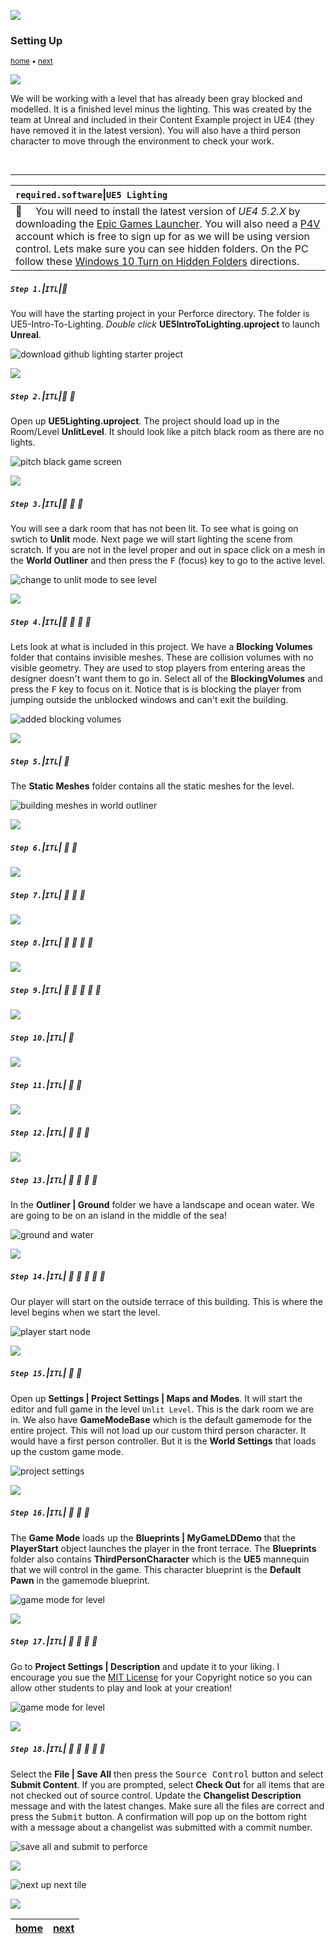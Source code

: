 ![](../images/line3.png)

### Setting Up

<sub>[home](../README.md#user-content-ue5-lighting) • [next](../directional/README.md#user-content-directional-light--exposure)</sub>

![](../images/line3.png)

We will be working with a level that has already been gray blocked and modelled. It is a finished level minus the lighting. This was created by the team at Unreal and included in their Content Example project in UE4 (they have removed it in the latest version). You will also have a third person character to move through the environment to check your work.

<br>

---

| `required.software`\|`UE5 Lighting`| 
| :--- |
| :floppy_disk: &nbsp; &nbsp; You will need to install the latest version of _UE4 5.2.X_ by downloading the [Epic Games Launcher](https://www.epicgames.com/store/en-US/download). You will also need a [P4V](https://www.perforce.com/downloads/helix-visual-client-p4v) account which is free to sign up for as we will be using version control. Lets make sure you can see hidden folders. On the PC follow these [Windows 10 Turn on Hidden Folders](https://support.microsoft.com/en-us/help/4028316/windows-view-hidden-files-and-folders-in-windows-10) directions.

##### `Step 1.`\|`ITL`|:small_blue_diamond:

You will have the starting project in your Perforce directory.  The folder is UE5-Intro-To-Lighting.  *Double click* **UE5IntroToLighting.uproject** to launch **Unreal**.

![download github lighting starter project](images/downloadZip.png)

![](../images/line2.png)

##### `Step 2.`\|`ITL`|:small_blue_diamond: :small_blue_diamond: 


Open up **UE5Lighting.uproject**. The project should load up in the Room/Level **UnlitLevel**. It should look like a pitch black room as there are no lights. 

![pitch black game screen](images/emptyLevel.png)

![](../images/line2.png)

##### `Step 3.`\|`ITL`|:small_blue_diamond: :small_blue_diamond: :small_blue_diamond:

You will see a dark room that has not been lit. To see what is going on swtich to **Unlit** mode. Next page we will start lighting the scene from scratch. If you are not in the level proper and out in space click on a mesh in the **World Outliner** and then press the <kbd>F</kbd> (focus) key to go to the active level.

![change to unlit mode to see level](images/unlit.png)

![](../images/line2.png)

##### `Step 4.`\|`ITL`|:small_blue_diamond: :small_blue_diamond: :small_blue_diamond: :small_blue_diamond:

Lets look at what is included in this project. We have a **Blocking Volumes** folder that contains invisible meshes. These are collision volumes with no visible geometry. They are used to stop players from entering areas the designer doesn't want them to go in. Select all of the  **BlockingVolumes** and press the <kbd>F</kbd> key to focus on it. Notice that is is blocking the player from jumping outside the unblocked windows and can't exit the building.

![added blocking volumes](images/blockingVolumes.png)


![](../images/line2.png)

##### `Step 5.`\|`ITL`| :small_orange_diamond:

The **Static Meshes** folder contains all the static meshes for the level.

![building meshes in world outliner](images/staticMeshes.png)

![](../images/line2.png)

##### `Step 6.`\|`ITL`| :small_orange_diamond: :small_blue_diamond:


![](../images/line2.png)

##### `Step 7.`\|`ITL`| :small_orange_diamond: :small_blue_diamond: :small_blue_diamond:


![](../images/line2.png)

##### `Step 8.`\|`ITL`| :small_orange_diamond: :small_blue_diamond: :small_blue_diamond: :small_blue_diamond:


![](../images/line2.png)

##### `Step 9.`\|`ITL`| :small_orange_diamond: :small_blue_diamond: :small_blue_diamond: :small_blue_diamond: :small_blue_diamond:



![](../images/line2.png)

##### `Step 10.`\|`ITL`| :large_blue_diamond:



![](../images/line2.png)

##### `Step 11.`\|`ITL`| :large_blue_diamond: :small_blue_diamond: 


![](../images/line2.png)

##### `Step 12.`\|`ITL`| :large_blue_diamond: :small_blue_diamond: :small_blue_diamond: 



![](../images/line2.png)

##### `Step 13.`\|`ITL`| :large_blue_diamond: :small_blue_diamond: :small_blue_diamond:  :small_blue_diamond: 

In the **Outliner | Ground** folder we have a landscape and ocean water.  We are going to be on an island in the middle of the sea!

![ground and water](images/groundWater.png)

![](../images/line2.png)

##### `Step 14.`\|`ITL`| :large_blue_diamond: :small_blue_diamond: :small_blue_diamond: :small_blue_diamond:  :small_blue_diamond: 

Our player will start on the outside terrace of this building.  This is where the level begins when we start the level.

![player start node](images/playerStart.png)

![](../images/line2.png)

##### `Step 15.`\|`ITL`| :large_blue_diamond: :small_orange_diamond: 

Open up **Settings | Project Settings | Maps and Modes**. It will start the editor and full game in the level `Unlit Level`. This is the dark room we are in. We also have **GameModeBase** which is the default gamemode for the entire project. This will not load up our custom third person character.  It would have a first person controller.  But it is the **World Settings** that loads up the custom game mode.

![project settings](images/projectSettings.png)

![](../images/line2.png)

##### `Step 16.`\|`ITL`| :large_blue_diamond: :small_orange_diamond:   :small_blue_diamond: 

The **Game Mode** loads up the **Blueprints | MyGameLDDemo** that the **PlayerStart** object launches the player in the front terrace. The **Blueprints** folder also contains **ThirdPersonCharacter** which is the **UE5** mannequin that we will control in the game. This character blueprint is the **Default Pawn** in the gamemode blueprint.

![game mode for level](images/worldSettings.png)

![](../images/line2.png)

##### `Step 17.`\|`ITL`| :large_blue_diamond: :small_orange_diamond: :small_blue_diamond: :small_blue_diamond:

Go to **Project Settings | Description** and update it to your liking.  I encourage you sue the [MIT License](https://opensource.org/licenses/MIT) for your Copyright notice so you can allow other students to play and look at your creation!

![game mode for level](images/credits.png)

![](../images/line2.png)

##### `Step 18.`\|`ITL`| :large_blue_diamond: :small_orange_diamond: :small_blue_diamond: :small_blue_diamond: :small_blue_diamond:

Select the **File | Save All** then press the <kbd>Source Control</kbd> button and select **Submit Content**.  If you are prompted, select **Check Out** for all items that are not checked out of source control. Update the **Changelist Description** message and with the latest changes. Make sure all the files are correct and press the <kbd>Submit</kbd> button. A confirmation will pop up on the bottom right with a message about a changelist was submitted with a commit number.

![save all and submit to perforce](images/p4Submit2.png)

![](../images/line.png)

<!-- <img src="https://via.placeholder.com/1000x100/45D7CA/000000/?text=Next Up - Directional Light and Exposure"> -->
![next up next tile](images/banner.png)

![](../images/line.png)

| [home](../README.md#user-content-ue5-lighting) | [next](../directional/README.md#user-content-directional-light--exposure)|
|---|---|
